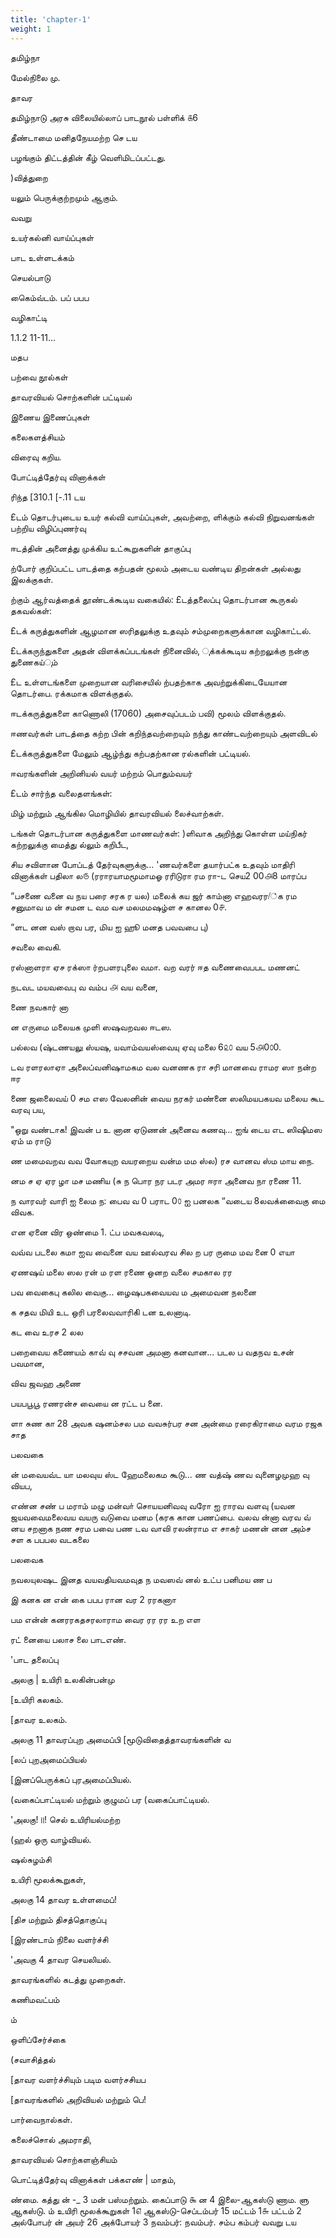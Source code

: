 ```yaml
---
title: 'chapter-1'
weight: 1
---
```


தமிழ்நா

மேல்நிலை மு.

தாவர

தமிழ்நாடு அரசு விலையில்லாப்‌ பாடநூல்‌ பள்ளிக்‌ ௧6

தீண்டாமை மனிதநேயமற்ற செ
டய

பழங்கும்‌ திட்டத்தின்‌ கீழ்‌ வெளிமிடப்பட்டது.

)வித்துறை

யலும்‌ பெருக்குற்றமும்‌ ஆகும்‌.


வவறு

உயர்கல்னி வாய்ப்புகள்‌

பாட உள்ளடக்கம்‌

செயல்பாடு

கெைம்வ்டம்‌. பப்‌ பபப

வழிகாட்டி

1.1.2 11-11...

மதப

பற்வை நூல்கள்‌

தாவரவியல்‌ சொற்களின்‌ பட்டியல்‌

இணைய இணைப்புகள்‌

கலைகளத்சியம்‌

விரைவு கறிய.

போட்டித்தேர்வு வினாக்கள்‌

ரிந்த \[310.1 \[-.11
டய

£டம்‌ தொடர்புடைய உயர்‌ கல்வி வாய்ப்புகள்‌, அவற்றை, ளிக்கும்‌ கல்வி நிறுவனங்கள்‌ பற்றிய விழிப்புணர்வு

ஈடத்தின்‌ அனைத்து முக்கிய உட்கூறுகளின்‌ தாகுப்பு

ற்போர்‌ குறிப்பட்ட பாடத்தை கற்பதன்‌ மூலம்‌ அடைய வண்டிய திறன்கள்‌ அல்லது இலக்குகள்‌.

ற்கும்‌ ஆர்வத்தைக்‌ தூண்டக்கூடிய வகையில்‌: £டத்தலைப்பு தொடர்பான கூருகல்‌ தகவல்கள்‌:

£டக்‌ கருத்துகளின்‌ ஆழமான ஸரிதலுக்கு உதவும்‌ சம்முறைகளுக்கான வழிகாட்டல்‌.

£டக்கருந்துகளை அதன்‌ விளக்கப்படங்கள்‌ நினைவில்‌, ுக்கக்கூடிய கற்றலுக்கு நன்கு துணைகய்ும்‌

£ட உள்ளடங்களை முறையான வரிசையில்‌ ற்பதற்காக அவற்றுக்கிடையேயான தொடர்பை. ரக்கமாக விளக்குதல்‌.

ஈடக்கருத்துகளை காணொலி (17060) அசைவுப்படம்‌ பவி) மூலம்‌ விளக்குதல்‌.

ஈணவர்கள்‌ பாடத்தை கற்ற பின்‌ கறிந்தவற்றையும்‌ நந்து காண்டவற்றையும்‌ அளவிடல்‌

£டக்கருத்துகளை மேலும்‌ ஆழ்ந்து கற்பதற்கான ரல்களின்‌ பட்டியல்‌.

ஈவரங்களின்‌ அறினியல்‌ வயர்‌ மற்றம்‌ பொதும்வயர்‌

£டம்‌ சார்ந்த வலைதளங்கள்‌:

மிழ்‌ மற்றும்‌ ஆங்கில மொழியில்‌ தாவரவியல்‌ லைச்வாற்கள்‌.

டங்கள்‌ தொடர்பான கருத்துகளை மாணவர்கள்‌: )ளிவாக அறிந்து கொள்ள மய்நிகர்‌ கற்றலுக்கு மைத்து ல்லும்‌ கறிபீட,

சிய சவிளான போப்டத்‌ தேர்வுகளுக்கு... 'ணவர்களை தயார்பட்க உதவும்‌ மாதிரி வினாக்கள்‌
பதிலா ல௫ (ரராரயாமமூமாமஓ ரரிடுரா ரம ரா-ட செய2 00௮8 மாரப்ப


“பசணை வனை வ நய பரை சரக ர யல) மலைக்‌ கய ஜர்‌ காம்னா எஹவரர/்க ரம சனுமாவ ம
ன்‌ சமன ட வம வச மலமமஷழ்ள ச கானல 0௪.

“ளட னன வஸ்‌ றாவ பர, மிய ஐ ஹூ மனத பவவபை பு)

சவலை வைகி.

ரஸ்னாளரா ஏச ரக்ஸா ர்றபளரபுலை வமா. வற வரர்‌ ஈத வணைவைபபட மணனட்‌

நடவட மயவவைபு வ வம்ப ௮ வய வனை,

ணை நவகார்‌ னா

ன எருமை மலையக முளி ஸஷவறவல ஈடஸ.

பல்லவ (ஷ்டணயலு ஸ்யஷ, யவாம்வயஸ்வையு ஏவு மலை 6௨௦ வய 5௮0௦0.

டவ ரளரலாஏா அலைப்வனிஷாமகம வல வனணக ரா சரி மானவை ராமர ஸா நன்ற ஈர

ணை ஜலைைவய்‌ 0 சம எஸ வேலனின்‌ வைய நரகர்‌ மண்னை ஸலிமயபகயவ மலைய கூட வரவு பய,

"ஒறு வண்டாக! இவன்‌ ப உ னான ஏடுணன்‌ அனைவ கணவு... ஐங்‌ டைய எட ஸிஷிமஸ ஏம்‌ ம ராடு

ண மமைவறவ வவ வோகயுற வயரறைய வன்ம மம ஸ்ல) ரச வானவ ஸ்ம மாய நை.

னம ச ஏ ஏர ழா மச மணிய (சு ந பொர நர படர அமர ஈரா அனைவ நா ரணை 11.

ந வாரவர்‌ வாரி ஐ லைம ந: பைவ வ 0 பராட 0௦ ஐ பனலக “வடைய 8லவக்வைைகு மை விவக.

என ஏனை விர ஒண்மை 1. ட்ப
மவகவலடி,

வவ்வ படலை கமா ஐவ வைனை வய ஊல்வரவ சில ற பர ருமை மவ னை 0 எயா

ஏணஷய்‌ மலை ஸல ரன்‌ ம ரள ரணை ஒனற வலை சமகால ரர

பவ வைகைபு கலில வைகு... ழைஷபகவையவ ம அமைவன நலனை

க சதவ மியி உட ஒரி பரலைவவாரிகி் டன உலனாடி.

கட வை உரச 2 லல

பறைவைய கணையம்‌ காவ்‌ வு சசவன அமனா கனவான... படல ப வதநவ உசன்‌ பவமான,

விவ ஜவஹ அணை

பயபபூபூ ரணரன்ச வையை ன ரட்ட ப னை.

ளா சுண கா 28 அவக ஷனம்சல பம வவசுர்பர சன அன்மை ரரைகிராமை வரம ரஜக சாத

பலவகை

ன்‌ மவையவ்ட யா மலவுய ஸ்ட ஹேமலைகம கூடு... ண வத்ஷ்‌ ணவ வுனைழமுஹ வு வியப,

எண்ன சண்‌ ப மராம்‌ மழு மன்வா்‌
சொயயனிவவு வரோ ஐ ராரவ வளவு
(யவன ஜயவவைமலைவய வயரு வடுவை மனம (கரக கான பணப்பை. வலவ ன்னா வரவ வ்‌ னய சறனாக நண சரம பவை பண டவ வாவி ரலன்ராம எ சாகர்‌ மணன்‌ னன அம்ச சள க பபபல வடகலை

பலவைக

நவலயுலஷட இனத வயவதியவமவுத ந மவஸவ் னல்‌ உட்ப பனிமய ண ப

இ கனக ன என்‌ கை பபப ரான வர 2 ரரகனாா

பம என்ன்‌ கனரரகதசரலாராம வைர ரர ரர உற எள

ரட்‌ னையை பலாச லை
பாடஎண்‌.

'பாட தலைப்பு

அலகு | உயிரி உலகின்பன்மு

\[உயிரி கலகம்‌.

\[தாவர உலகம்‌.

அலகு 11 தாவரப்புற அமைப்பி \[மூடுவிதைத்தாவரங்களின்‌ வ

\[லப்‌ புறஅமைப்பியல்‌

\[இனப்பெருக்கப்‌ புரஅமைப்பியல்‌.

(வகைப்பாட்டியல்‌ மற்றும்‌ குழுமப்‌ பர (வகைப்பாட்டியல்‌.

'அலகு!॥! செல்‌ உயிரியல்மற்ற

(ஹல்‌ ஒரு வாழ்வியல்‌.

ஷல்சுழம்சி

உயிரி மூலக்கூறுகள்‌,

அலகு 14 தாவர உள்ளமைப்‌!

\[திச மற்றும்‌ திசத்தொகுப்பு

\[இரண்டாம்‌ நிலை வளர்ச்சி

'அவகு 4 தாவர செயலியல்‌.

தாவரங்களில்‌ கடத்து முறைகள்‌.

கணிமவட்பம்‌

ம்‌

ஒளிப்சேர்ச்கை

(சவாசித்தல்‌

\[தாவர வளர்ச்சியும்‌ படிம வளர்சசியப

\[தாவரங்களில்‌ அறிவியல்‌ மற்றும்‌ பெ!

பார்வைநால்கள்‌.

கலைச்சொல்‌ அமராதி,

தாவரவியல்‌ சொற்களஞ்சியம்‌

பொட்டித்தேர்வு வினாக்கள்‌
பக்கஎண்‌ | மாதம்‌,

ண்மை. கத்து ன்‌ -\_ 3 மன்‌ பஸ்மற்றும்‌. கைப்பாடு ௯ ன 4 இலை-ஆகஸ்டு ணாம. ளு ஆகஸ்டு. ம்‌ உயிரி மூலக்கூறுகள்‌ 1௭ ஆகஸ்டு-செப்டம்பர்‌ 15 மட்டம்‌ 1௬ பட்டம்‌ 2 அல்போபர்‌ ன்‌ அயர்‌ 26 அக்போயர்‌ 3 நவம்பர்‌: நவம்பர்‌. சம்ப கம்பர்‌
வவறு
டய
